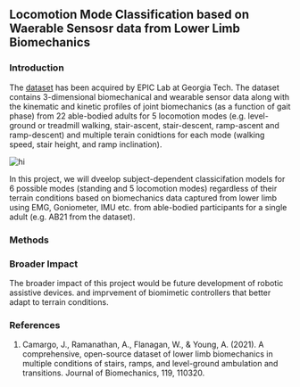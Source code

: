 ## Locomotion Mode Classification based on Waerable Sensosr data from Lower Limb Biomechanics 

### Introduction
The [dataset](http://www.epic.gatech.edu/opensource-biomechanics-camargo-et-al/) has been acquired by EPIC Lab at Georgia Tech. The dataset contains 3-dimensional biomechanical and wearable sensor data along with the kinematic and kinetic profiles of joint biomechanics (as a function of gait phase) from 22 able-bodied adults for 5 locomotion modes (e.g. level-ground or treadmill walking, stair-ascent, stair-descent, ramp-ascent and ramp-descent) and multiple terain conidtions for each mode (walking speed, stair height, and ramp inclination).

<img src="https://user-images.githubusercontent.com/51376814/121802345-c82b8780-cc09-11eb-8c00-99bc77425916.png" alt="hi" class="inline"/>

In this project, we will dveelop subject-dependent classicifation models for 6 possible modes (standing and 5 locomotion modes) regardless of their terrain conditions based on biomechanics data captured from lower limb using EMG, Goniometer, IMU etc. from able-bodied participants for a single adult (e.g. AB21 from the dataset).

### Methods

### Broader Impact
The broader impact of this project would be future development of robotic assistive devices. and imprvement of biomimetic controllers that better adapt to terrain conditions.

### References
1. Camargo, J., Ramanathan, A., Flanagan, W., & Young, A. (2021). A comprehensive, open-source dataset of lower limb biomechanics in multiple conditions of stairs, ramps, and level-ground ambulation and transitions. Journal of Biomechanics, 119, 110320.
